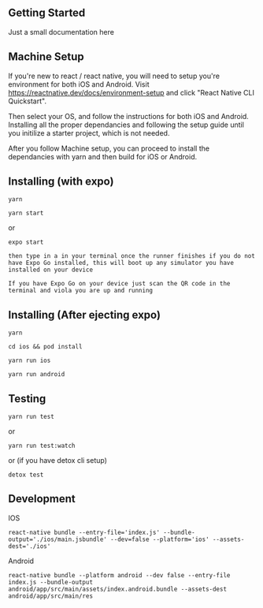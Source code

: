 ## Getting Started

Just a small documentation here

## Machine Setup

If you're new to react / react native, you will need to setup you're environment for both iOS
and Android. Visit https://reactnative.dev/docs/environment-setup and click
"React Native CLI Quickstart".

Then select your OS, and follow the instructions for both iOS and Android.
Installing all the proper dependancies and following the setup guide until you
initilize a starter project, which is not needed.

After you follow Machine setup, you can proceed to install the dependancies with
yarn and then build for iOS or Android.

## Installing (with expo)

```
yarn
```

```
yarn start
```

or

```
expo start
```

```
then type in a in your terminal once the runner finishes if you do not have Expo Go installed, this will boot up any simulator you have installed on your device
```

```
If you have Expo Go on your device just scan the QR code in the terminal and viola you are up and running
```

## Installing (After ejecting expo)

```
yarn
```

```
cd ios && pod install
```

```
yarn run ios
```

```
yarn run android
```

## Testing

```
yarn run test
```

or

```
yarn run test:watch
```

or (if you have detox cli setup)

```
detox test
```
## Development

IOS
```
react-native bundle --entry-file='index.js' --bundle-output='./ios/main.jsbundle' --dev=false --platform='ios' --assets-dest='./ios'
```

Android
```
react-native bundle --platform android --dev false --entry-file index.js --bundle-output android/app/src/main/assets/index.android.bundle --assets-dest android/app/src/main/res
```